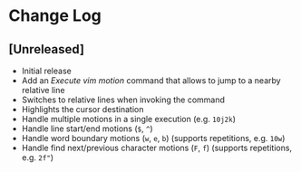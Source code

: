 # Change Log

## [Unreleased]

- Initial release
- Add an _Execute vim motion_ command that allows to jump to a nearby relative line
- Switches to relative lines when invoking the command
- Highlights the cursor destination
- Handle multiple motions in a single execution (e.g. `10j2k`)
- Handle line start/end motions (`$`, `^`)
- Handle word boundary motions (`w`, `e`, `b`) (supports repetitions, e.g. `10w`)
- Handle find next/previous character motions (`F`, `f`) (supports repetitions, e.g. `2f"`)
